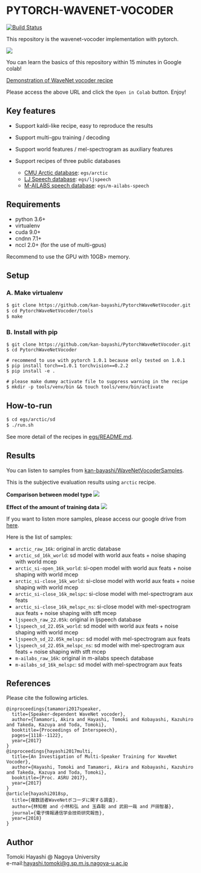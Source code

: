 # PYTORCH-WAVENET-VOCODER

[![Build Status](https://travis-ci.org/kan-bayashi/PytorchWaveNetVocoder.svg?branch=master)](https://travis-ci.org/kan-bayashi/PytorchWaveNetVocoder)

This repository is the wavenet-vocoder implementation with pytorch.

![](https://kan-bayashi.github.io/WaveNetVocoderSamples/images/overview.bmp)

You can learn the basics of this repository within 15 minutes in Google colab!

[Demonstration of WaveNet vocoder recipe](https://gist.github.com/kan-bayashi/a248c257a3b0c623fb6da783f25646ba)

Please access the above URL and click the `Open in Colab` button. Enjoy!

## Key features

- Support kaldi-like recipe, easy to reproduce the results
- Support multi-gpu training / decoding
- Support world features / mel-spectrogram as auxiliary features
- Support recipes of three public databases

    - [CMU Arctic database](http://www.festvox.org/cmu_arctic/): `egs/arctic`
    - [LJ Speech database](https://keithito.com/LJ-Speech-Dataset/): `egs/ljspeech`
    - [M-AILABS speech database](http://www.m-ailabs.bayern/en/the-mailabs-speech-dataset/): `egs/m-ailabs-speech`

## Requirements

- python 3.6+
- virtualenv
- cuda 9.0+
- cndnn 7.1+
- nccl 2.0+ (for the use of multi-gpus)

Recommend to use the GPU with 10GB> memory.

## Setup

### A. Make virtualenv

```bash
$ git clone https://github.com/kan-bayashi/PytorchWaveNetVocoder.git
$ cd PytorchWaveNetVocoder/tools
$ make
```

### B. Install with pip

```
$ git clone https://github.com/kan-bayashi/PytorchWaveNetVocoder.git
$ cd PytorchWaveNetVocoder

# recommend to use with pytorch 1.0.1 because only tested on 1.0.1
$ pip install torch==1.0.1 torchvision==0.2.2
$ pip install -e .

# please make dummy activate file to suppress warning in the recipe
$ mkdir -p tools/venv/bin && touch tools/venv/bin/activate
```

## How-to-run

```bash
$ cd egs/arctic/sd
$ ./run.sh
```

See more detail of the recipes in [egs/README.md](egs/README.md).

## Results

You can listen to samples from [kan-bayashi/WaveNetVocoderSamples](https://kan-bayashi.github.io/WaveNetVocoderSamples/).

This is the subjective evaluation results using `arctic` recipe.

**Comparison between model type**
![](https://kan-bayashi.github.io/WaveNetVocoderSamples/images/mos.bmp)

**Effect of the amount of training data**
![](https://kan-bayashi.github.io/WaveNetVocoderSamples/images/mos_num_train.bmp)

If you want to listen more samples, please access our google drive from [here](https://drive.google.com/drive/folders/1zC1WDiMu4SOdc7UeOayoEe_79PdnPBu6?usp=sharing).

Here is the list of samples:
- `arctic_raw_16k`: original in arctic database
- `arctic_sd_16k_world`: sd model with world aux feats + noise shaping with world mcep
- `arctic_si-open_16k_world`: si-open model with world aux feats + noise shaping with world mcep
- `arctic_si-close_16k_world`: si-close model with world aux feats + noise shaping with world mcep
- `arctic_si-close_16k_melspc`: si-close model with mel-spectrogram aux feats
- `arctic_si-close_16k_melspc_ns`: si-close model with mel-spectrogram aux feats + noise shaping with stft mcep
- `ljspeech_raw_22.05k`: original in ljspeech database
- `ljspeech_sd_22.05k_world`: sd model with world aux feats + noise shaping with world mcep
- `ljspeech_sd_22.05k_melspc`: sd model with mel-spectrogram aux feats
- `ljspeech_sd_22.05k_melspc_ns`: sd model with mel-spectrogram aux feats + noise shaping with stft mcep
- `m-ailabs_raw_16k`: original in m-ailabs speech database
- `m-ailabs_sd_16k_melspc`: sd model with mel-spectrogram aux feats

## References

Please cite the following articles.

```
@inproceedings{tamamori2017speaker,
  title={Speaker-dependent WaveNet vocoder},
  author={Tamamori, Akira and Hayashi, Tomoki and Kobayashi, Kazuhiro and Takeda, Kazuya and Toda, Tomoki},
  booktitle={Proceedings of Interspeech},
  pages={1118--1122},
  year={2017}
}
@inproceedings{hayashi2017multi,
  title={An Investigation of Multi-Speaker Training for WaveNet Vocoder},
  author={Hayashi, Tomoki and Tamamori, Akira and Kobayashi, Kazuhiro and Takeda, Kazuya and Toda, Tomoki},
  booktitle={Proc. ASRU 2017},
  year={2017}
}
@article{hayashi2018sp,
  title={複数話者WaveNetボコーダに関する調査}.
  author={林知樹 and 小林和弘 and 玉森聡 and 武田一哉 and 戸田智基},
  journal={電子情報通信学会技術研究報告},
  year={2018}
}
```

## Author

Tomoki Hayashi @ Nagoya University  
e-mail:hayashi.tomoki@g.sp.m.is.nagoya-u.ac.jp
